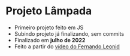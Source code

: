# Projeto Lâmpada

* Primeiro projeto feito em JS
* Subindo projeto já finalizando, sem commits
* Finalizado em <b>julho de 2022</b>
* Feito a partir do [vídeo do Fernando Leonid](https://www.youtube.com/watch?v=4r0zOW9Zn-Y&t=308s)